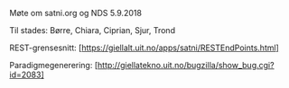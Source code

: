 Møte om satni.org og NDS 5.9.2018

Til stades: Børre, Chiara, Ciprian, Sjur, Trond

REST-grensesnitt: [https://giellalt.uit.no/apps/satni/RESTEndPoints.html]

Paradigmegenerering: [http://giellatekno.uit.no/bugzilla/show_bug.cgi?id=2083]

